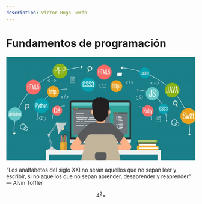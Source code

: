 ```yaml
---
description: Víctor Hugo Terán
---
```


# Fundamentos de programación

![](.gitbook/assets/shutterstock-10338536170938-620x354-01-750x410.jpg)

“Los analfabetos del siglo XXI no serán aquellos que no sepan leer y escribir, si no aquellos que no sepan aprender, desaprender y reaprender” — Alvin Toffler

$$
4^2=
$$



